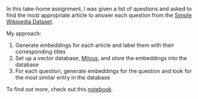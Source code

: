 In this take-home assignment, I was given a list of questions and asked to find the most appropriate article to answer each question from the [Simple Wikipedia Dataset](https://huggingface.co/datasets/wikimedia/wikipedia/viewer/20231101.simple/train).

My approach:
1. Generate embeddings for each article and label them with their corresponding titles
2. Set up a vector database, [Milvus](https://milvus.io/), and store the embeddings into the database
3. For each question, generate embeddings for the question and look for the most similar entry in the database

To find out more, check out this [notebook](https://github.com/lshaoqin/questions-search/blob/main/ahrefs.ipynb).

